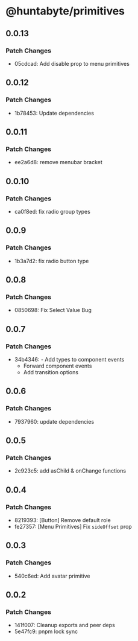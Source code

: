 # @huntabyte/primitives

## 0.0.13

### Patch Changes

- 05cdcad: Add disable prop to menu primitives

## 0.0.12

### Patch Changes

- 1b78453: Update dependencies

## 0.0.11

### Patch Changes

- ee2a6d8: remove menubar bracket

## 0.0.10

### Patch Changes

- ca0f8ed: fix radio group types

## 0.0.9

### Patch Changes

- 1b3a7d2: fix radio button type

## 0.0.8

### Patch Changes

- 0850698: Fix Select Value Bug

## 0.0.7

### Patch Changes

- 34b4346: - Add types to component events
  - Forward component events
  - Add transition options

## 0.0.6

### Patch Changes

- 7937960: update dependencies

## 0.0.5

### Patch Changes

- 2c923c5: add asChild & onChange functions

## 0.0.4

### Patch Changes

- 8219393: [Button] Remove default role
- fe27357: [Menu Primitives] Fix `sideOffset` prop

## 0.0.3

### Patch Changes

- 540c6ed: Add avatar primitive

## 0.0.2

### Patch Changes

- 141f007: Cleanup exports and peer deps
- 5e47fc9: pnpm lock sync
